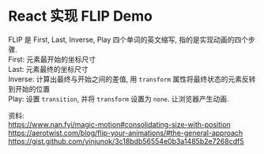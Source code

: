 # React 实现 FLIP Demo

FLIP 是 First, Last, Inverse, Play 四个单词的英文缩写, 指的是实现动画的四个步骤.  
First: 元素最开始的坐标尺寸  
Last: 元素最终的坐标尺寸  
Inverse: 计算出最终与开始之间的差值, 用 `transform` 属性将最终状态的元素反转到开始的位置  
Play: 设置 `transition`, 并将 `transform` 设置为 `none`. 让浏览器产生动画.  

资料:  
https://www.nan.fyi/magic-motion#consolidating-size-with-position  
https://aerotwist.com/blog/flip-your-animations/#the-general-approach   
https://gist.github.com/yinjunok/3c18bdb56554e0b3a1485b2e7268cdf5 

